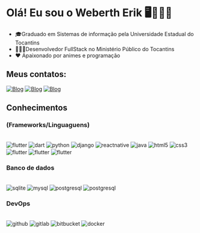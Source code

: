 # Olá! Eu sou o Weberth Erik 🖥️👾🇧🇷
- 🎓Graduado em Sistemas de informação pela Universidade Estadual do Tocantins
- 🧑🏽‍💼Desenvolvedor FullStack no Ministério Público do Tocantins
- ❤️ Apaixonado por animes e programação

## Meus contatos:
[![Blog](https://img.shields.io/badge/website-000000?style=for-the-badge&logo=About.me&logoColor=white)](https://weberth1233.github.io/dev_portfolio/)
[![Blog](https://img.shields.io/badge/Instagram-E4405F?style=for-the-badge&logo=instagram&logoColor=white)](https://www.instagram.com/weberth_erik/)
[![Blog](https://img.shields.io/badge/LinkedIn-0077B5?style=for-the-badge&logo=linkedin&logoColor=white)](https://www.linkedin.com/in/weberth-e-949388138/)

## Conhecimentos

### (Frameworks/Linguaguens)
<div style="display: inline_block"><br/>
<img align="center" alt="flutter" src="https://img.shields.io/badge/Flutter-02569B?style=for-the-badge&logo=flutter&logoColor=white">
<img align="center" alt="dart" src="https://img.shields.io/badge/Dart-0175C2?style=for-the-badge&logo=dart&logoColor=white">
<img align="center" alt="python" src="https://img.shields.io/badge/Python-3776AB?style=for-the-badge&logo=python&logoColor=white">
<img align="center" alt="django" src="https://img.shields.io/badge/Django-092E20?style=for-the-badge&logo=django&logoColor=white">
<img align="center" alt="reactnative" src="https://img.shields.io/badge/React_Native-20232A?style=for-the-badge&logo=react&logoColor=61DAFB">
<img align="center" alt="java" src="https://img.shields.io/badge/Java-ED8B00?style=for-the-badge&logo=openjdk&logoColor=white">
<img align="center" alt="html5" src="https://img.shields.io/badge/HTML5-E34F26?style=for-the-badge&logo=html5&logoColor=white">
<img align="center" alt="css3" src="https://img.shields.io/badge/CSS3-1572B6?style=for-the-badge&logo=css3&logoColor=white">
<img align="center" alt="flutter" src="https://img.shields.io/badge/JavaScript-F7DF1E?style=for-the-badge&logo=javascript&logoColor=black">
<img align="center" alt="flutter" src="https://img.shields.io/badge/Figma-F24E1E?style=for-the-badge&logo=figma&logoColor=white">
<img align="center" alt="flutter" src="https://camo.githubusercontent.com/8bc77ae2c6ec0a97c7692ec54d53c49d3c4637e9c64ee63f7b45cf14a50e8177/68747470733a2f2f696d672e736869656c64732e696f2f62616467652f506f73746d616e2d4646364333373f7374796c653d666f722d7468652d6261646765266c6f676f3d706f73746d616e266c6f676f436f6c6f723d7768697465">
</div>

### Banco de dados
<div style="display: inline_block"><br/>
<img align="center" alt="sqlite" src="https://img.shields.io/badge/SQLite-07405E?style=for-the-badge&logo=sqlite&logoColor=white">
<img align="center" alt="mysql" src="https://img.shields.io/badge/MySQL-00000F?style=for-the-badge&logo=mysql&logoColor=white">
<img align="center" alt="postgresql" src="https://img.shields.io/badge/PostgreSQL-316192?style=for-the-badge&logo=postgresql&logoColor=white">
<img align="center" alt="postgresql" src="https://camo.githubusercontent.com/16beca491cf6ee479cef25bdaac11b96b24bde2fe85e860efe1a62abad0af761/68747470733a2f2f696d672e736869656c64732e696f2f62616467652f46697265626173652d3033394245353f7374796c653d666f722d7468652d6261646765266c6f676f3d4669726562617365266c6f676f436f6c6f723d7768697465">
</div>

### DevOps
<div style="display: inline_block"><br/>
<img align="center" alt="github" src="https://img.shields.io/badge/GitHub-100000?style=for-the-badge&logo=github&logoColor=white">
<img align="center" alt="gitlab" src="https://img.shields.io/badge/GitLab-330F63?style=for-the-badge&logo=gitlab&logoColor=white">
<img align="center" alt="bitbucket" src="https://img.shields.io/badge/Bitbucket-0747a6?style=for-the-badge&logo=bitbucket&logoColor=white">
<img align="center" alt="docker" src="https://camo.githubusercontent.com/bce5c9b25447afefd9c8dc63febce5936fbff659beee51466a130b41a2821a9b/68747470733a2f2f696d672e736869656c64732e696f2f62616467652f446f636b65722d3243413545303f7374796c653d666f722d7468652d6261646765266c6f676f3d646f636b6572266c6f676f436f6c6f723d7768697465">
</div>
